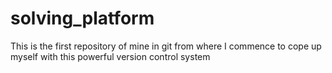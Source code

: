 # solving_platform
This is the first repository of mine in git from where I commence to cope up myself with this powerful version control system
